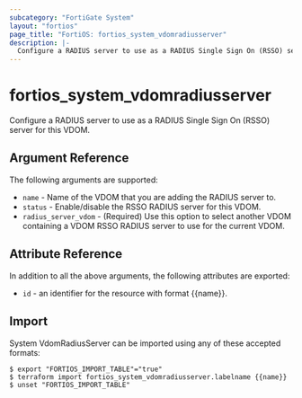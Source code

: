```yaml
---
subcategory: "FortiGate System"
layout: "fortios"
page_title: "FortiOS: fortios_system_vdomradiusserver"
description: |-
  Configure a RADIUS server to use as a RADIUS Single Sign On (RSSO) server for this VDOM.
---
```


# fortios_system_vdomradiusserver
Configure a RADIUS server to use as a RADIUS Single Sign On (RSSO) server for this VDOM.

## Argument Reference

The following arguments are supported:

* `name` - Name of the VDOM that you are adding the RADIUS server to.
* `status` - Enable/disable the RSSO RADIUS server for this VDOM.
* `radius_server_vdom` - (Required) Use this option to select another VDOM containing a VDOM RSSO RADIUS server to use for the current VDOM.


## Attribute Reference

In addition to all the above arguments, the following attributes are exported:
* `id` - an identifier for the resource with format {{name}}.

## Import

System VdomRadiusServer can be imported using any of these accepted formats:
```
$ export "FORTIOS_IMPORT_TABLE"="true"
$ terraform import fortios_system_vdomradiusserver.labelname {{name}}
$ unset "FORTIOS_IMPORT_TABLE"
```
